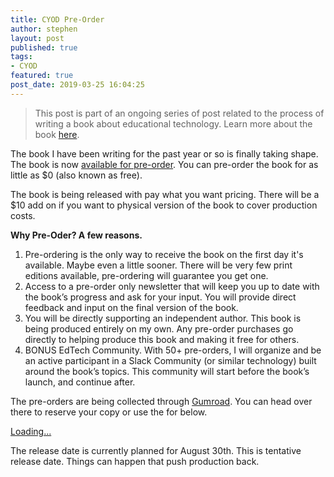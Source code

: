 ```yaml
---
title: CYOD Pre-Order
author: stephen
layout: post
published: true
tags:
- CYOD
featured: true
post_date: 2019-03-25 16:04:25
---
```

> This post is part of an ongoing series of post related to the process of writing a book about educational technology. Learn more about the book [here](https://swoicik.com/cyod).

The book I have been writing for the past year or so is finally taking shape. The book is now [available for pre-order](https://gumroad.com/l/CvEGu). You can pre-order the book for as little as $0 (also known as free).

The book is being released with pay what you want pricing. There will be a $10 add on if you want to physical version of the book to cover production costs.

**Why Pre-Oder? A few reasons.**

1. Pre-ordering is the only way to receive the book on the first day it's available. Maybe even a little sooner. There will be very few print editions available, pre-ordering will guarantee you get one.
2. Access to a pre-order only newsletter that will keep you up to date with the book’s progress and ask for your input. You will provide direct feedback and input on the final version of the book.
3. You will be directly supporting an independent author. This book is being produced entirely on my own. Any pre-order purchases go directly to helping produce this book and making it free for others.
4. BONUS EdTech Community. With 50+ pre-orders, I will organize and be an active participant in a Slack Community (or similar technology) built around the book’s topics. This community will start before the book’s launch, and continue after.

The pre-orders are being collected through [Gumroad](https://gumroad.com/l/CvEGu). You can head over there to reserve your copy or use the for below.

<script src="https://gumroad.com/js/gumroad-embed.js"></script>
<div class="gumroad-product-embed" data-gumroad-product-id="CvEGu"><a href="https://gumroad.com/l/CvEGu">Loading...</a></div>


The release date is currently planned for August 30th. This is tentative release date. Things can happen that push production back.
